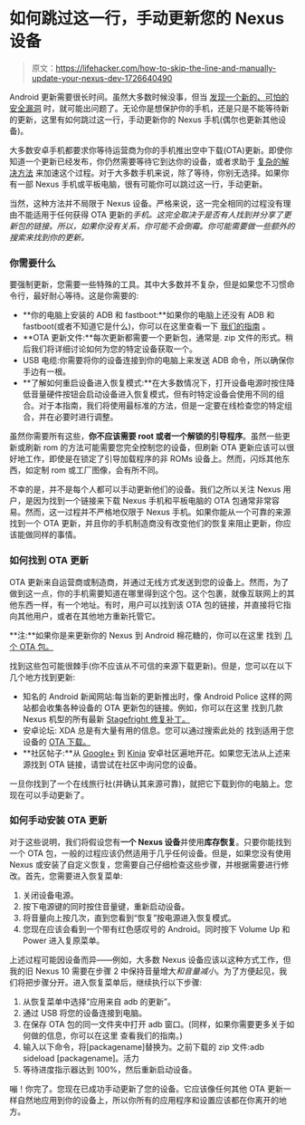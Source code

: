 # 如何跳过这一行，手动更新您的 Nexus 设备

> 原文：<https://lifehacker.com/how-to-skip-the-line-and-manually-update-your-nexus-dev-1726640490>

Android 更新需要很长时间。虽然大多数时候没事，但当 [发现一个新的、可怕的安全漏洞](http://gizmodo.com/oh-great-new-android-flaw-lets-hackers-into-your-phone-1720381448) 时，就可能出问题了。无论你是想保护你的手机，还是只是不能等待新的更新，这里有如何跳过这一行，手动更新你的 Nexus 手机(偶尔也更新其他设备)。



大多数安卓手机都要求你等待运营商为你的手机推出空中下载(OTA)更新。即使你知道一个更新已经发布，你仍然需要等待它到达你的设备，或者求助于 [复杂的解决方法](http://lifehacker.com/force-an-android-device-to-check-for-a-system-update-5946585) 来加速这个过程。对于大多数手机来说，除了等待，你别无选择。如果你有一部 Nexus 手机或平板电脑，很有可能你可以跳过这一行，手动更新。

当然，这种方法并不局限于 Nexus 设备。严格来说，这一完全相同的过程没有理由不能适用于任何获得 OTA 更新的*手机。这完全取决于是否有人找到并分享了更新包的链接。所以，如果你没有关系，你可能不会倒霉。你可能需要做一些额外的搜索来找到你的更新。*

### **你需要什么**

要强制更新，您需要一些特殊的工具。其中大多数并不复杂，但是如果您不习惯命令行，最好耐心等待。这是你需要的:

*   **你的电脑上安装的 ADB 和 fastboot:**如果你的电脑上还没有 ADB 和 fastboot(或者不知道它是什么)，你可以在这里查看一下 [我们的指南](http://lifehacker.com/the-easiest-way-to-install-androids-adb-and-fastboot-to-1586992378) 。
*   **OTA 更新文件:**每次更新都需要一个更新包，通常是. zip 文件的形式。稍后我们将详细讨论如何为您的特定设备获取一个。
*   USB 电缆:你需要将你的设备连接到你的电脑上来发送 ADB 命令，所以确保你手边有一根。
*   **了解如何重启设备进入恢复模式:**在大多数情况下，打开设备电源时按住降低音量硬件按钮会启动设备进入恢复模式，但有时特定设备会使用不同的组合。对于本指南，我们将使用最标准的方法，但是一定要在线检查您的特定组合，并在必要时进行调整。

虽然你需要所有这些，**你不应该需要 root 或者一个解锁的引导程序**。虽然一些更新或刷新 rom 的方法可能需要您完全控制您的设备，但刷新 OTA 更新应该可以很好地工作，即使是在锁定了引导加载程序的非 ROMs 设备上。然而，闪烁其他东西，如定制 rom 或工厂图像，会有所不同。

不幸的是，并不是每个人都可以手动更新他们的设备。我们之所以关注 Nexus 用户，是因为找到一个链接来下载 Nexus 手机和平板电脑的 OTA 包通常非常容易。然而，这一过程并不严格地仅限于 Nexus 手机。如果你能从一个可靠的来源找到一个 OTA 更新，并且你的手机制造商没有改变他们的恢复来阻止更新，你应该能做同样的事情。

### **如何找到 OTA 更新**

OTA 更新来自运营商或制造商，并通过无线方式发送到您的设备上。然而，为了做到这一点，你的手机需要知道在哪里得到这个包。这个包裹，就像互联网上的其他东西一样，有一个地址。有时，用户可以找到该 OTA 包的链接，并直接将它指向其他用户，或者在其他地方重新托管它。

**注:**如果你是来更新你的 Nexus 到 Android 棉花糖的，你可以在这里 找到 [几个 OTA 包。](http://www.androidpolice.com/2015/10/06/flash-all-the-things-android-6-0-marshmallow-nexus-ota-roundup/)

找到这些包可能很棘手(你不应该从不可信的来源下载更新)。但是，您可以在以下几个地方找到更新:

*   知名的 Android 新闻网站:每当新的更新推出时，像 Android Police 这样的网站都会收集各种设备的 OTA 更新包的链接。例如，你可以在这里 找到几款 Nexus 机型的所有最新 [Stagefright 修复补丁。](http://www.androidpolice.com/2015/08/13/links-for-nexus-4-5-6-and-10-ota-updates-incoming-for-all-nexus-devices-to-fix-stagefright-vulnerability/)
*   安卓论坛: XDA 总是有大量有用的信息。您可以通过搜索此处的 找到适用于您设备的 [OTA 下载。](http://forum.xda-developers.com/sitesearch.php?q=ota)
*   **社区帖子:**从 [Google+](https://plus.google.com/u/0/s/android/communities) 到 [Kinja](http://observationdeck.kinja.com/friendly-notice-lollipop-ota-update-factory-image-link-1658851783) 安卓社区遍地开花。如果您无法从上述来源找到 OTA 链接，请尝试在社区中询问您的设备。

一旦你找到了一个在线旅行社(并确认其来源可靠)，就把它下载到你的电脑上。您现在可以手动更新了。

### **如何手动安装 OTA 更新**

对于这些说明，我们将假设您有**一个 Nexus 设备**并使用**库存恢复**。只要你能找到一个 OTA 包，一般的过程应该仍然适用于几乎任何设备。但是，如果您没有使用 Nexus 或安装了自定义恢复，您需要自己仔细检查这些步骤，并根据需要进行修改。首先，您需要进入恢复菜单:

1.  关闭设备电源。
2.  按下电源键的同时按住音量键，重新启动设备。
3.  将音量向上按几次，直到您看到“恢复”按电源进入恢复模式。
4.  您现在应该会看到一个带有红色感叹号的 Android。同时按下 Volume Up 和 Power 进入复原菜单。

上述过程可能因设备而异——例如，大多数 Nexus 设备应该以这种方式工作，但我的旧 Nexus 10 需要在步骤 2 中保持音量增大*和音量减小*。为了方便起见，我们将把步骤分开。进入恢复菜单后，继续执行以下步骤:

1.  从恢复菜单中选择“应用来自 adb 的更新”。
2.  通过 USB 将您的设备连接到电脑。
3.  在保存 OTA 包的同一文件夹中打开 adb 窗口。(同样，如果你需要更多关于如何做的信息，你可以在这里 查看我们的指南。)
4.  输入以下命令，将[packagename]替换为。之前下载的 zip 文件:adb sideload [packagename]。活力
5.  等待进度指示器达到 100%，然后重新启动设备。

嘣！你完了。您现在已成功手动更新了您的设备。它应该像任何其他 OTA 更新一样自然地应用到你的设备上，所以你所有的应用程序和设置应该都在你离开的地方。